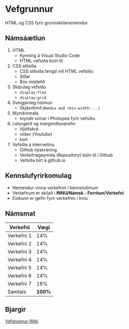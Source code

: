 # Vefgrunnur
HTML og CSS fyrir grunnskólanemendur

## Námsáætlun

1. HTML 
   * Kynning á Visual Studio Code 
   * HTML vefsíða búin til
2. CSS stílsíða
   * CSS stílsíða tengd við HTML vefsíðu
   * Stílar 
   * Box módelið
3. Skipulag vefsíðu 
   * ```display:flex```
   * ```display:grid``` 
4. Sveigjanleg hönnun 
   * Skjáviðmið ```@media and (min-width:...)```
5. Myndvinnsla
   * myndir unnar í Photopea fyrir vefsíðu 
6. Leturgerð og margmiðlunarefni
   * hljóðskrá 
   * video (_Youtube_)
   * kort
7. Vefsíða á internetinu
   * Github nýskráning
   * Verkefnageymsla (_Repository_) búin til í Github
   * Vefsíða birt á github.io

## Kennslufyrirkomulag

* Nemendur vinna verkefnin í kennslutímum
* Verkefnum er skilað í **INNU/Námsk - Forritun/Verkefni**
* Einkunn er gefin fyrir verkefnin í Innu

## Námsmat

| Verkefni | Vægi |
| --- | --- |
| Verkefni 1 | 14% |
| Verkefni 2 | 14% |
| Verkefni 3 | 14% |
| Verkefni 4 | 14% |
| Verkefni 5 | 14% |
| Verkefni 6 | 14% |
| Verkefni 7 | 16% |
| Samtals | **100%** |

## Bjargir
[Vefgrunnur-Wiki](https://github.com/GJG/Vefgrunnur/wiki)